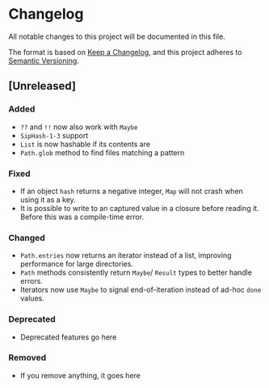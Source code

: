 # Changelog

All notable changes to this project will be documented in this file.

The format is based on [Keep a Changelog](https://keepachangelog.com/en/1.1.0/),
and this project adheres to [Semantic Versioning](https://semver.org/spec/v2.0.0.html).

## [Unreleased]

### Added

- `??` and `!!` now also work with `Maybe`
- `SipHash-1-3` support
- `List` is now hashable if its contents are
- `Path.glob` method to find files matching a pattern

### Fixed

- If an object `hash` returns a negative integer, `Map` will not crash when using it as a key.
- It is possible to write to an captured value in a closure before reading it. Before this was a compile-time error.

### Changed

- `Path.entries` now returns an iterator instead of a list, improving performance for large directories.
- `Path` methods consistently return `Maybe`/ `Result` types to better handle errors.
- Iterators now use `Maybe` to signal end-of-iteration instead of ad-hoc `done` values.

### Deprecated

- Deprecated features go here

### Removed

- If you remove anything, it goes here
